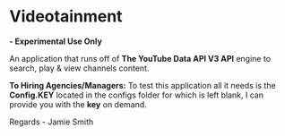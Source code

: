 # Videotainment 
**- Experimental Use Only**

An application that runs off of **The YouTube Data API V3 API** engine to search, play &amp; view channels content. 

**To Hiring Agencies/Managers:**
To test this application all it needs is the **Config.KEY** located in the configs folder for which is left blank, I can provide you with the **key** on demand.

Regards - Jamie Smith

